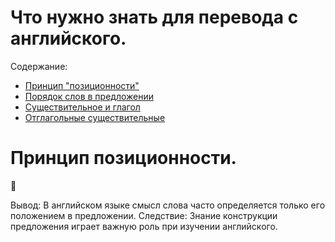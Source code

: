 # Что нужно знать для перевода с английского.


Содержание:

- [Принцип "позиционности"](#принцип-позиционности)
- [Порядок слов в предложении](#порядок-слов-в-предложении)
- [Существительное и глагол](#cуществительное-и-глагол)
- [Отглагольные существительные](#отглагольные-существительные)



# Принцип позиционности.
🔵 

Вывод: В английском языке смысл слова часто определяется только его положением в предложении.
Следствие: Знание конструкции предложения играет важную роль при изучении английского.